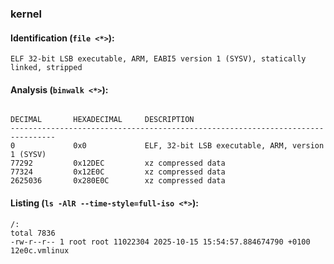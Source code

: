 ### kernel
#### Identification (`file <*>`):
```
ELF 32-bit LSB executable, ARM, EABI5 version 1 (SYSV), statically linked, stripped
```
#### Analysis (`binwalk <*>`):
```

DECIMAL       HEXADECIMAL     DESCRIPTION
--------------------------------------------------------------------------------
0             0x0             ELF, 32-bit LSB executable, ARM, version 1 (SYSV)
77292         0x12DEC         xz compressed data
77324         0x12E0C         xz compressed data
2625036       0x280E0C        xz compressed data
```
#### Listing (`ls -AlR --time-style=full-iso <*>`):
```
/:
total 7836
-rw-r--r-- 1 root root 11022304 2025-10-15 15:54:57.884674790 +0100 12e0c.vmlinux
```


